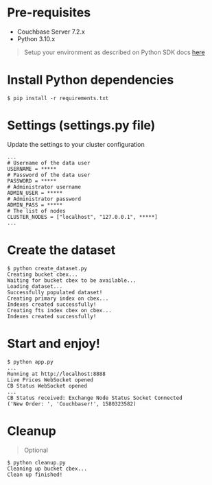 # Pre-requisites

- Couchbase Server 7.2.x
- Python 3.10.x

> Setup your environment as described on Python SDK docs [here](https://docs.couchbase.com/python-sdk/current/start-using-sdk.html)

# Install Python dependencies

```
$ pip install -r requirements.txt
```

# Settings (settings.py file)

Update the settings to your cluster configuration

```
...
# Username of the data user
USERNAME = *****
# Password of the data user
PASSWORD = *****
# Administrator username
ADMIN_USER = *****
# Administrator password
ADMIN_PASS = *****
# The list of nodes
CLUSTER_NODES = ["localhost", "127.0.0.1", *****]
...
```

# Create the dataset 

```
$ python create_dataset.py
Creating bucket cbex...
Waiting for bucket cbex to be available...
Loading dataset...
Successfully populated dataset!
Creating primary index on cbex...
Indexes created successfully!
Creating fts index cbex on cbex...
Indexes created successfully!
```

# Start and enjoy!

```
$ python app.py
...
Running at http://localhost:8888
Live Prices WebSocket opened
CB Status WebSocket opened
...
CB Status received: Exchange Node Status Socket Connected
('New Order: ', 'Couchbaser!', 1580323582)
```

# Cleanup 

> Optional

```
$ python cleanup.py
Cleaning up bucket cbex...
Clean up finished!
```

